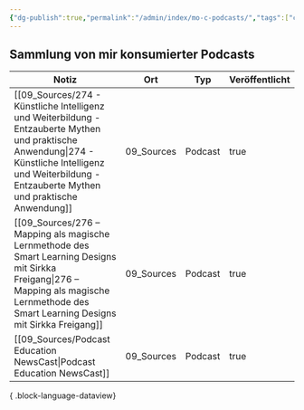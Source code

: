 ```yaml
---
{"dg-publish":true,"permalink":"/admin/index/mo-c-podcasts/","tags":["class/index"],"noteIcon":""}
---
```



## Sammlung von mir konsumierter Podcasts

| Notiz                                                                                                                                                                                                        | Ort        | Typ     | Veröffentlicht |
| ------------------------------------------------------------------------------------------------------------------------------------------------------------------------------------------------------------ | ---------- | ------- | -------------- |
| [[09_Sources/274 - Künstliche Intelligenz und Weiterbildung - Entzauberte Mythen und praktische Anwendung\|274 - Künstliche Intelligenz und Weiterbildung - Entzauberte Mythen und praktische Anwendung]] | 09_Sources | Podcast | true           |
| [[09_Sources/276 – Mapping als magische Lernmethode des Smart Learning Designs mit Sirkka Freigang\|276 – Mapping als magische Lernmethode des Smart Learning Designs mit Sirkka Freigang]]               | 09_Sources | Podcast | true           |
| [[09_Sources/Podcast Education NewsCast\|Podcast Education NewsCast]]                                                                                                                                     | 09_Sources | Podcast | true           |

{ .block-language-dataview} 
